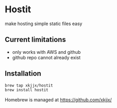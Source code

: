 # Hostit
make hosting simple static files easy

## Current limitations
- only works with AWS and github
- github repo cannot already exist

## Installation
```sh
brew tap xkjjx/hostit
brew install hostit
```

Homebrew is managed at <https://github.com/xkjjx/>
